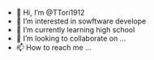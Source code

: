 - 👋 Hi, I’m @TTori1912
- 👀 I’m interested in sowftware develope
- 🌱 I’m currently learning high school
- 💞️ I’m looking to collaborate on ...
- 📫 How to reach me ...

<!---
TTori1912/TTori1912 is a ✨ special ✨ repository because its `README.md` (this file) appears on your GitHub profile.
You can click the Preview link to take a look at your changes.
--->
